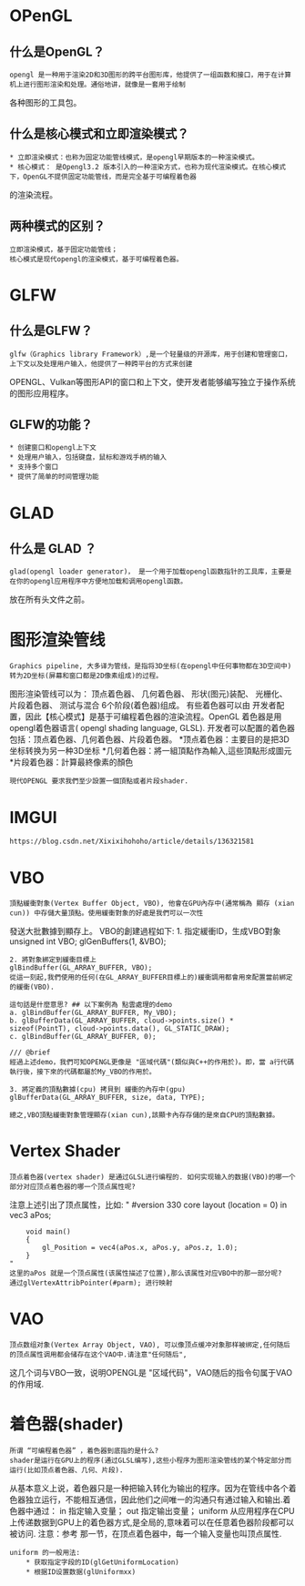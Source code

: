 # OPenGL
## 什么是OpenGL？
    opengl 是一种用于渲染2D和3D图形的跨平台图形库，他提供了一组函数和接口，用于在计算机上进行图形渲染和处理。通俗地讲，就像是一套用于绘制
各种图形的工具包。

## 什么是核心模式和立即渲染模式？
    * 立即渲染模式：也称为固定功能管线模式，是opengl早期版本的一种渲染模式。
    * 核心模式： 是Opengl3.2 版本引入的一种渲染方式，也称为现代渲染模式。在核心模式下，OpenGL不提供固定功能管线，而是完全基于可编程着色器
的渲染流程。

## 两种模式的区别？
    立即渲染模式，基于固定功能管线；
    核心模式是现代opengl的渲染模式，基于可编程着色器。

# GLFW
## 什么是GLFW？
    glfw（Graphics library Framework）,是一个轻量级的开源库，用于创建和管理窗口，上下文以及处理用户输入，他提供了一种跨平台的方式来创建
OPENGL、Vulkan等图形API的窗口和上下文，使开发者能够编写独立于操作系统的图形应用程序。

## GLFW的功能？
    * 创建窗口和opengl上下文
    * 处理用户输入，包括键盘，鼠标和游戏手柄的输入
    * 支持多个窗口
    * 提供了简单的时间管理功能

# GLAD 
## 什么是 GLAD ？
    glad(opengl loader generator)， 是一个用于加载opengl函数指针的工具库，主要是在你的opengl应用程序中方便地加载和调用opengl函数。
放在所有头文件之前。

# 图形渲染管线
    Graphics pipeline, 大多译为管线，是指将3D坐标(在opengl中任何事物都在3D空间中)转为2D坐标(屏幕和窗口都是2D像素组成)的过程。
图形渲染管线可以为： 顶点着色器、 几何着色器、 形状(图元)装配、 光栅化、 片段着色器、 测试与混合  6个阶段(着色器)组成。 有些着色器可以由
开发者配置，因此【核心模式】是基于可编程着色器的渲染流程。OpenGL 着色器是用 opengl着色器语言( opengl shading language, GLSL).
    开发者可以配置的着色器包括：顶点着色器、几何着色器、片段着色器。
    *顶点着色器：主要目的是把3D坐标转换为另一种3D坐标
    *几何着色器：將一組頂點作為輸入,這些頂點形成圖元
    *片段着色器：計算最終像素的顏色

    現代OPENGL 要求我們至少設置一個頂點或者片段shader.

# IMGUI
    https://blog.csdn.net/Xixixihohoho/article/details/136321581

# VBO
    頂點緩衝對象(Vertex Buffer Object, VBO), 他會在GPU內存中(通常稱為 顯存 (xian cun)) 中存儲大量頂點。使用緩衝對象的好處是我們可以一次性
發送大批數據到顯存上。
    VBO的創建過程如下:
    1. 指定緩衝ID，生成VBO對象
    unsigned int VBO;
    glGenBuffers(1, &VBO);

    2. 將對象綁定到緩衝目標上
    glBindBuffer(GL_ARRAY_BUFFER, VBO);
    從這一刻起,我們使用的任何(在GL_ARRAY_BUFFER目標上的)緩衝調用都會用來配置當前綁定的緩衝(VBO).

    這句話是什麼意思? ## 以下案例為 點雲處理的demo
    a. glBindBuffer(GL_ARRAY_BUFFER, My_VBO);
    b. glBufferData(GL_ARRAY_BUFFER, cloud->points.size() * sizeof(PointT), cloud->points.data(), GL_STATIC_DRAW);
    c. glBindBuffer(GL_ARRAY_BUFFER, 0);

    /// @brief
    經過上述demo，我們可知OPENGL更像是 "區域代碼"(類似與C++的作用於)。即，當 a行代碼執行後，接下來的代碼都屬於My_VBO的作用於。

    3. 將定義的頂點數據(cpu) 拷貝到 緩衝的內存中(gpu)
    glBufferData(GL_ARRAY_BUFFER, size, data, TYPE);

    總之,VBO頂點緩衝對象管理顯存(xian cun),該顯卡內存存儲的是來自CPU的頂點數據。

# Vertex Shader
    顶点着色器(vertex shader) 是通过GLSL进行编程的. 如何实现输入的数据(VBO)的哪一个部分对应顶点着色器的哪一个顶点属性呢?
注意上述引出了顶点属性，比如:
    "
        #version 330 core
        layout (location = 0) in vec3 aPos;

        void main()
        {
            gl_Position = vec4(aPos.x, aPos.y, aPos.z, 1.0);
        }
    "
    这里的aPos 就是一个顶点属性(该属性描述了位置),那么该属性对应VBO中的那一部分呢?
    通过glVertexAttribPointer(#parm); 进行映射

# VAO
    顶点数组对象(Vertex Array Object, VAO), 可以像顶点缓冲对象那样被绑定,任何随后的顶点属性调用都会储存在这个VAO中.请注意"任何随后",
这几个词与VBO一致，说明OPENGL是 "区域代码"，VAO随后的指令句属于VAO的作用域.

# 着色器(shader)
    所谓 “可编程着色器” ，着色器到底指的是什么? 
    shader是运行在GPU上的程序(通过GLSL编写),这些小程序为图形渲染管线的某个特定部分而运行(比如顶点着色器、几何、片段).
从基本意义上说，着色器只是一种把输入转化为输出的程序。因为在管线中各个着色器独立运行，不能相互通信，因此他们之间唯一的沟通只有通过输入和输出.着色器中通过：
    in 指定输入变量；
    out 指定输出变量；
    uniform 从应用程序在CPU上传递数据到GPU上的着色器方式,是全局的,意味着可以在任意着色器阶段都可以被访问.
    注意：参考 <Vertex Shader> 那一节，在顶点着色器中，每一个输入变量也叫顶点属性.

    uniform 的一般用法:
        * 获取指定字段的ID(glGetUniformLocation)
        * 根据ID设置数据(glUniformxx)




